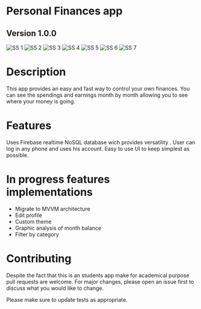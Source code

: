 # Personal Finances app

## Version 1.0.0


![SS 1](https://i.postimg.cc/htfTYCYm/Screenshot-1612778621.png)
![SS 2](https://i.postimg.cc/nhgBf48P/Screenshot-1612778631.png)
![SS 3](https://i.postimg.cc/vBLVnC4J/Screenshot-1612778634.png)
![SS 4](https://i.postimg.cc/SRgYT87V/Screenshot-1612778641.png)
![SS 5](https://i.postimg.cc/FzrJVGc7/Screenshot-1612778651.png)
![SS 6](https://i.postimg.cc/hGmxDXcP/Screenshot-1612778659.png)
![SS 7](https://i.postimg.cc/Y9wFhtCN/Screenshot-1612778662.png)

# Description

This app provides  an easy and fast way to control your own finances. 
You can see the spendings and earnings month by month  allowing you to see where your money is going.

# Features
Uses Firebase realtime NoSQL database wich provides  versatility . User can log in any phone and uses his account.
Easy to use UI to keep simplest as possible.


# In progress features implementations

- Migrate to MVVM architecture
- Edit profile 
- Custom theme
- Graphic analysis of month balance
- Filter by category

# Contributing
Despite the fact that this is an students app make for academical purpose 
pull requests are welcome. For major changes, please open an issue first to discuss what you would like to change.

Please make sure to update tests as appropriate.


 
